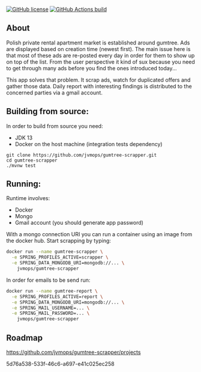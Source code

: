 [![GitHub license](https://img.shields.io/github/license/jvmops/gumtree-scrapper.svg)](https://github.com/jvmops/gumtree-scrapper/blob/master/LICENSE)
[![GitHub Actions build](https://github.com/jvmops/gumtree-scrapper/workflows/build/badge.svg)](https://github.com/jvmops/gumtree-scrapper/actions)

## About
Polish private rental apartment market is established around gumtree. Ads are displayed based on creation time (newest first). The main issue here is that most of these ads are re-posted every day in order for them to show up on top of the list. From the user perspective it kind of sux because you need to get through many ads before you find the ones introduced today...

This app solves that problem. It scrap ads, watch for duplicated offers and gather those data. Daily report with interesting findings is distributed to the concerned parties via a gmail account.

## Building from source:
In order to build from source you need:
- JDK 13
- Docker on the host machine (integration tests dependency)
```
git clone https://github.com/jvmops/gumtree-scrapper.git
cd gumtree-scrapper
./mvnw test
```

## Running:
Runtime involves:
- Docker
- Mongo
- Gmail account (you should generate app password)

With a mongo connection URI you can run a container using an image from the docker hub. Start scrapping by typing:
```bash
docker run --name gumtree-scrapper \
  -e SPRING_PROFILES_ACTIVE=scrapper \
  -e SPRING_DATA_MONGODB_URI=mongodb://... \
    jvmops/gumtree-scrapper
```

In order for emails to be send run:
```bash
docker run --name gumtree-report \
  -e SPRING_PROFILES_ACTIVE=report \
  -e SPRING_DATA_MONGODB_URI=mongodb://... \
  -e SPRING_MAIL_USERNAME=... \
  -e SPRING_MAIL_PASSWORD=... \
    jvmops/gumtree-scrapper
```

## Roadmap
https://github.com/jvmops/gumtree-scrapper/projects


5d76a538-533f-46c6-a697-e41c025ec258